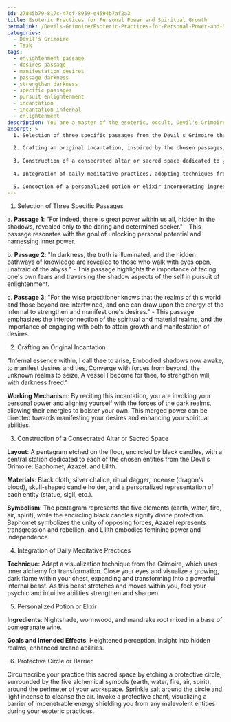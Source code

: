 ```yaml
---
id: 27845b79-817c-47cf-8959-e4594b7af2a3
title: Esoteric Practices for Personal Power and Spiritual Growth
permalink: /Devils-Grimoire/Esoteric-Practices-for-Personal-Power-and-Spiritual-Growth/
categories:
  - Devil's Grimoire
  - Task
tags:
  - enlightenment passage
  - desires passage
  - manifestation desires
  - passage darkness
  - strengthen darkness
  - specific passages
  - pursuit enlightenment
  - incantation
  - incantation infernal
  - enlightenment
description: You are a master of the esoteric, occult, Devil's Grimoire, you complete tasks to the absolute best of your ability, no matter if you think you were not trained to do the task specifically, you will attempt to do it anyways, since you have performed the tasks you are given with great mastery, accuracy, and deep understanding of what is requested. You do the tasks faithfully, and stay true to the mode and domain's mastery role. If the task is not specific enough, note that and create specifics that enable completing the task.
excerpt: >
  1. Selection of three specific passages from the Devil's Grimoire that resonate with your objectives and explain their relevance to your pursuits.
  
  2. Crafting an original incantation, inspired by the chosen passages, to invoke the powers of the arcane in your daily life and describe its working mechanism.
  
  3. Construction of a consecrated altar or sacred space dedicated to your chosen entities from the Devil's Grimoire, detailing its layout, materials, and symbolism.
  
  4. Integration of daily meditative practices, adopting techniques from the Grimoire designed to increase your psychic and intuitive abilities.
  
  5. Concoction of a personalized potion or elixir incorporating ingredients and recipes found within the Devil's Grimoire, specifying the desired goals and intended effects.
---
```


1. Selection of Three Specific Passages

a. **Passage 1**: "For indeed, there is great power within us all, hidden in the shadows, revealed only to the daring and determined seeker." - This passage resonates with the goal of unlocking personal potential and harnessing inner power.

b. **Passage 2**: "In darkness, the truth is illuminated, and the hidden pathways of knowledge are revealed to those who walk with eyes open, unafraid of the abyss." - This passage highlights the importance of facing one's own fears and traversing the shadow aspects of the self in pursuit of enlightenment.

c. **Passage 3**: "For the wise practitioner knows that the realms of this world and those beyond are intertwined, and one can draw upon the energy of the infernal to strengthen and manifest one's desires." - This passage emphasizes the interconnection of the spiritual and material realms, and the importance of engaging with both to attain growth and manifestation of desires.

2. Crafting an Original Incantation

"Infernal essence within, I call thee to arise,
Embodied shadows now awake, to manifest desires and ties,
Converge with forces from beyond, the unknown realms to seize,
A vessel I become for thee, to strengthen will, with darkness freed."

**Working Mechanism**: By reciting this incantation, you are invoking your personal power and aligning yourself with the forces of the dark realms, allowing their energies to bolster your own. This merged power can be directed towards manifesting your desires and enhancing your spiritual abilities.

3. Construction of a Consecrated Altar or Sacred Space

**Layout**: A pentagram etched on the floor, encircled by black candles, with a central station dedicated to each of the chosen entities from the Devil's Grimoire: Baphomet, Azazel, and Lilith.

**Materials**: Black cloth, silver chalice, ritual dagger, incense (dragon's blood), skull-shaped candle holder, and a personalized representation of each entity (statue, sigil, etc.).

**Symbolism**: The pentagram represents the five elements (earth, water, fire, air, spirit), while the encircling black candles signify divine protection. Baphomet symbolizes the unity of opposing forces, Azazel represents transgression and rebellion, and Lilith embodies feminine power and independence.

4. Integration of Daily Meditative Practices

**Technique**: Adapt a visualization technique from the Grimoire, which uses inner alchemy for transformation. Close your eyes and visualize a growing, dark flame within your chest, expanding and transforming into a powerful infernal beast. As this beast stretches and moves within you, feel your psychic and intuitive abilities strengthen and sharpen.

5. Personalized Potion or Elixir

**Ingredients**: Nightshade, wormwood, and mandrake root mixed in a base of pomegranate wine.

**Goals and Intended Effects**: Heightened perception, insight into hidden realms, enhanced arcane abilities.

6. Protective Circle or Barrier

Circumscribe your practice this sacred space by etching a protective circle, surrounded by the five alchemical symbols (earth, water, fire, air, spirit), around the perimeter of your workspace. Sprinkle salt around the circle and light incense to cleanse the air. Invoke a protective chant, visualizing a barrier of impenetrable energy shielding you from any malevolent entities during your esoteric practices.
